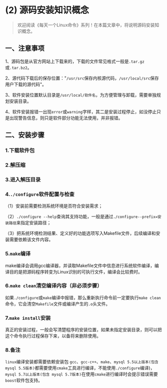 # (2) 源码安装知识概念



> 欢迎阅读《每天一个Linux命令》系列！在本篇文章中，将说明源码安装知识概念。
>

## 一、注意事项

1、源码包是从官方网站上下载来的，下载的文件常见格式一般是`.tar.gz`或`.tar.bz2`。

2、源代码下载后的保存位置："`/usr/src`保存内核源代码，`/usr/local/src`保存用户下载的源代码"。

3、软件安装位置默认目录是`/usr/local/软件名`，为方便管理与卸载，需要单独规划安装目录。

4、软件安装报错一出现`error`或`warning`字样，其二是安装过程停止，如没停止只是出现警告信息，则只是软件部分功能无法使用，并非报错。



## 二、安装步骤

### 1.下载软件包

### 2.解压缩

### 3.进入解压目录

### 4.`./configure`软件配置与检查

（1）安装前需要检测系统环境是否符合安装需求；

（2）`./configure --help`查询其支持功能，一般是通过`./configure--prefix=安装路径`来指定安装路径；

（3）把系统环境检测结果、定义好的功能选项写入Makefile文件，后续编译和安装需要依赖该文件内容。

### 5.`make`编译

make编译会调用gcc编译器，并读取Makefile文件中信息进行系统软件编译，编译目的是把源码程序转变为Linux识别的可执行文件，编译会比较费时。

### 6.`make clean`清空编译内容（非必须步骤）

如果`./configure`或`make`编译中报错，那么重新执行命令前一定要执行`make clean`命令，它会清空`Makefile`文件或编译产生的`.o`头文件。

### 7.`make install`安装

真正的安装过程，一般会写清楚程序的安装位置，如果未指定安装目录，则可以把这个命令执行过程保存下来，以备将来删除使用。

### 8.备注

`linux`编译安装都需要依赖安装包 `gcc`、`gcc-c++`、`make`、`mysql 5.5以上版本(包含mysql 5.5版本)`都需要使用`cmake`工具进行编译，不能使用`./configure`编译)，`mysql 5.7以上版本(包含 mysql 5.7版本)`在使用`cmake`进行编译时会提示错误需要`boost`软件包支持。